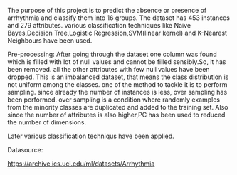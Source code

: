 The purpose of this project is to predict the absence or presence of arrhythmia and classify them into 16 groups. The dataset has 453 instances and 279 attributes. various classification techniques like Naive Bayes,Decision Tree,Logistic Regression,SVM(linear kernel) and K-Nearest Neighbours have been used.

Pre-processing:
After going through the dataset one column was found which is filled with lot of null values and cannot be filled sensibly.So, it has been removed. all the other attributes with few null values have been dropped.
This is an imbalanced dataset, that means the class distribution is not uniform among the classes. one of the method to tackle it is to perform sampling. since already the number of instances is less, over sampling has been performed. over sampling is a condition where randomly examples from the minority classes are duplicated and added to the training set. Also since the number of attributes is also higher,PC has been used to reduced the number of dimensions.

Later various classification techniqus have been applied.



Datasource:

https://archive.ics.uci.edu/ml/datasets/Arrhythmia

